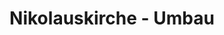 ---
title: Nikolauskirche - Umbau
image: nikolauskirche.webp
layout: poi
gmaps: 
coords: [51.1179317, 7.3978069]
info: |
    **1875 - Industrialisierung, Bahnbau und Kirchenumbau**

    Pünktlich zur Einweihung der neuen Eisenbahnstrecke am 2. Januar 1877 erstrahlte auch die Nikolauskirche zu Wipperfürth in neuem Glanz und so kennen wir sie heute noch. 

    Innerhalb der Kirche kann man die Anbauten noch gut erkennen. Wir  laden Sie herzlich zu einem Spaziergang durch die Kirche ein.

    Die Kirche - ursprünglich dem Kölner Apostelnstift gehörig und seit 1254 Pfarrkirche - ist in der 2. Hälfte des 12. Jhs. erbaut worden. Die Nebenchörchen und die Gewölbe des Mittelschiffs stammen wie das Taufbecken aus der 1. Hälfte des 13. Jhs.
arDesc: |
    Halten Sie Ihre Kamera auf die Eingangstür der Nikolauskirche.

    Gehen Sie damit auf eine Zeitreise ins Jahr 1875 - eine Zeit, in der die Region durch den Eisenbahnstreckenbau industriell weiter erschlossen wird.

    Erleben Sie im Video eine Szene, die sich so abgespielt haben könnte - und die Wechselwirkung von Industrialisierung und Kirchenbau aufzeigt.
ar:
    type: image-tracking
    content: video
    location: wipperfuerth
    video: [
        {
            type: "filename",
            filename: "nikolauskirche.mp4"
        }
    ] 
    nft: [
        {
            type: video,
            id: "nikolauskirche_front",
            name: "Nikolauskirche"
        }
    ]
---